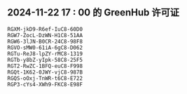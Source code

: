 ## 2024-11-22 17 : 00 的 GreenHub 许可证
```
RGXM-jkD9-R6ef-IuC8-60D0
RGW7-ZocL-DzWN-H1C8-51AA
RGW6-3lJN-B0CR-24C8-98F8
RGVO-sMW0-61iA-6gC8-D062
RGTu-ReJ8-lpZY-rMC8-1319
RGTb-y8bZ-yIpk-58C8-25F5
RGT2-RwZC-1BFQ-euC8-F998
RGQt-1K62-0JWY-vjC8-987B
RGQS-oOxj-TnWR-t6C8-E722
RGP3-cYs4-XWh9-FKC8-E98F
```
